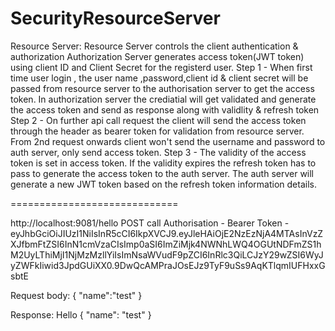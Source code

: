 # SecurityResourceServer
Resource Server:
Resource Server controls the client authentication & authorization
Authorization Server generates access token(JWT token) using client ID and Client Secret for the registerd user. 
Step 1 - When first time user login , the user name ,password,client id & client secret will be passed from resource server to the authorisation server to get the access token. 
In authorization server the crediatial will get validated and generate the access token and send as response along with validlity & refresh token
Step 2 - On further api call request the client will send the access token through the header as bearer token for validation from resource server. 
From 2nd request onwards client won't send the username and password to auth server, only send access token.
Step 3 - The validity of the access token is set in access token. If the validity expires the refresh token has to pass to generate the access token to the auth server. 
The auth server will generate a new JWT token based on the refresh token information details.

=============================

http://localhost:9081/hello POST call
Authorisation - Bearer
Token - eyJhbGciOiJIUzI1NiIsInR5cCI6IkpXVCJ9.eyJleHAiOjE2NzEzNjA4MTAsInVzZXJfbmFtZSI6InN1cmVzaCIsImp0aSI6ImZiMjk4NWNhLWQ4OGUtNDFmZS1hM2UyLThiMjI1NjMzMzllYiIsImNsaWVudF9pZCI6InRlc3QiLCJzY29wZSI6WyJyZWFkIiwid3JpdGUiXX0.9DwQcAMPraJOsEJz9TyF9uSs9AqKTlqmIUFHxxGsbtE

Request body:
{
    "name":"test"
}

Response:
Hello {
    "name": "test"
}
